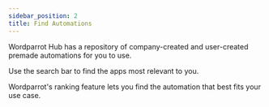 ```yaml
---
sidebar_position: 2
title: Find Automations
---
```


Wordparrot Hub has a repository of company-created and user-created premade automations for you to use.

Use the search bar to find the apps most relevant to you.

Wordparrot's ranking feature lets you find the automation that best fits your use case.

